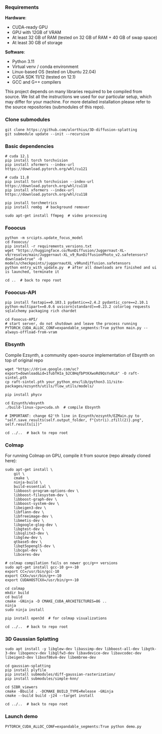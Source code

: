 ### Requirements
**Hardware**:
* CUDA-ready GPU
* GPU with 12GB of VRAM
* At least 32 GB of RAM (tested on 32 GB of RAM + 40 GB of swap space)
* At least 30 GB of storage

**Software**:
* Python 3.11
* Virtual venv / conda environment
* Linux-based OS (tested on Ubuntu 22.04)
* CUDA SDK 11/12 (tested on 12.1)
* GCC and G++ compilers

This project depends on many libraries required to be compiled from source. We list all the instructions we used for our particular setup, which may differ for your machine. For more detailed installation please refer to the source repositories (submodules of this repo).

### Clone submodules
```shell
git clone https://github.com/alorthius/3D-diffusion-splatting
git submodule update --init --recursive
```

### Basic dependencies
```shell
# cuda 12.1
pip install torch torchvision
pip install xformers --index-url https://download.pytorch.org/whl/cu121

# cuda 11.8
pip install torch torchvision --index-url https://download.pytorch.org/whl/cu118
pip install xformers --index-url https://download.pytorch.org/whl/cu118

pip install torchmetrics
pip install rembg  # background remover

sudo apt-get install ffmpeg  # video processing
```

### Fooocus
```shell
python -m srcipts.update_focus_model
cd Fooocus/
pip install -r requirements_versions.txt
wget "https://huggingface.co/RunDiffusion/Juggernaut-XL-v9/resolve/main/Juggernaut-XL_v9_RunDiffusionPhoto_v2.safetensors?download=true" -O models/checkpoints/juggernautXL_v9Rundiffusion.safetensors
python entry_with_update.py  # after all downloads are finished and ui is launched, terminate it

cd ..  # back to repo root
```

### Fooocus-API
```shell
pip install fastapi==0.103.1 pydantic==2.4.2 pydantic_core==2.10.1 python-multipart==0.0.6 uvicorn[standard]==0.23.2 colorlog requests sqlalchemy packaging rich chardet

cd Fooocus-API/
# start server, do not shutdown and leave the process running
PYTORCH_CUDA_ALLOC_CONF=expandable_segments:True python main.py --always-offload-from-vram
```

### Ebsynth
Compile Ezsynth, a community open-source implementation of Ebsynth on top of original repo
```shell
wget "https://drive.google.com/uc?export=download&id=1fubTHIa_b2C8HqfbPtKXwoRd9QsYxRL6" -O raft-sintel.pth
cp raft-sintel.pth your_python_env/lib/python3.11/site-packages/ezsynth/utils/flow_utils/models/

pip install phycv

cd Ezsynth/ebsynth
./build-linux-cpu+cuda.sh  # compile Ebsynth

# IMPORTANT: change 62'th line in Ezsynth/ezsynth/EZMain.py to "self.save_results(self.output_folder, f"{str(i).zfill(2)}.png", self.results[i])"

cd ../..  # back to repo root
```

### Colmap
For running Colmap on GPU, compile it from source (repo already cloned here):
```shell
sudo apt-get install \
    git \
    cmake \
    ninja-build \
    build-essential \
    libboost-program-options-dev \
    libboost-filesystem-dev \
    libboost-graph-dev \
    libboost-system-dev \
    libeigen3-dev \
    libflann-dev \
    libfreeimage-dev \
    libmetis-dev \
    libgoogle-glog-dev \
    libgtest-dev \
    libsqlite3-dev \
    libglew-dev \
    qtbase5-dev \
    libqt5opengl5-dev \
    libcgal-dev \
    libceres-dev

# colmap compilation fails on newer gcc/g++ versions
sudo apt-get install gcc-10 g++-10
export CC=/usr/bin/gcc-10
export CXX=/usr/bin/g++-10
export CUDAHOSTCXX=/usr/bin/g++-10

cd colmap
mkdir build
cd build
cmake -GNinja -D CMAKE_CUDA_ARCHITECTURES=86 ..
ninja
sudo ninja install

pip install open3d  # for colmap visualizations

cd ../..  # back to repo root
```

### 3D Gaussian Splatting
```shell
sudo apt install -y libglew-dev libassimp-dev libboost-all-dev libgtk-3-dev libopencv-dev libglfw3-dev libavdevice-dev libavcodec-dev libeigen3-dev libxxf86vm-dev libembree-dev

cd gaussian-splatting
pip install plyfile
pip install submodules/diff-gaussian-rasterization/
pip install submodules/simple-knn/

cd SIBR_viewers
cmake -Bbuild . -DCMAKE_BUILD_TYPE=Release -GNinja
cmake --build build -j24 --target install

cd ../..  # back to repo root
```

### Launch demo
```shell
PYTORCH_CUDA_ALLOC_CONF=expandable_segments:True python demo.py
```